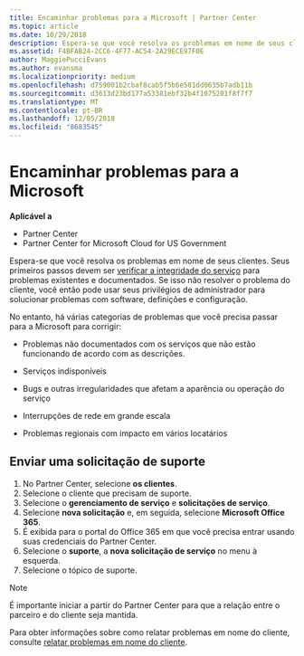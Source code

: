 ```yaml
---
title: Encaminhar problemas para a Microsoft | Partner Center
ms.topic: article
ms.date: 10/29/2018
description: Espera-se que você resolva os problemas em nome de seus clientes.
ms.assetid: F4BFAB24-2CC6-4F77-AC54-2A29ECE97F0E
author: MaggiePucciEvans
ms.author: evansma
ms.localizationpriority: medium
ms.openlocfilehash: d759001b2cbaf8cab5f5b6e501dd0635b7adb11b
ms.sourcegitcommit: d3613d23bd177a53381ebf32b4f1075201f8f7f7
ms.translationtype: MT
ms.contentlocale: pt-BR
ms.lasthandoff: 12/05/2018
ms.locfileid: "8683545"
---
```

# <a name="escalate-problems-to-microsoft"></a>Encaminhar problemas para a Microsoft

**Aplicável a**

-  Partner Center
-  Partner Center for Microsoft Cloud for US Government


Espera-se que você resolva os problemas em nome de seus clientes. Seus primeiros passos devem ser [verificar a integridade do serviço](check-service-health.md) para problemas existentes e documentados. Se isso não resolver o problema do cliente, você então pode usar seus privilégios de administrador para solucionar problemas com software, definições e configuração.

No entanto, há várias categorias de problemas que você precisa passar para a Microsoft para corrigir:

-   Problemas não documentados com os serviços que não estão funcionando de acordo com as descrições.

-   Serviços indisponíveis

-   Bugs e outras irregularidades que afetam a aparência ou operação do serviço

-   Interrupções de rede em grande escala

-   Problemas regionais com impacto em vários locatários

## <a name="submit-a-support-request"></a>Enviar uma solicitação de suporte

1. No Partner Center, selecione **os clientes**.
2. Selecione o cliente que precisam de suporte.
3. Selecione o **gerenciamento de serviço** e **solicitações de serviço**.
4. Selecione **nova solicitação** e, em seguida, selecione **Microsoft Office 365**.
5. É exibida para o portal do Office 365 em que você precisa entrar usando suas credenciais do Partner Center.
6. Selecione o **suporte**, a **nova solicitação de serviço** no menu à esquerda.
7. Selecione o tópico de suporte.

>[!NOTE]
>É importante iniciar a partir do Partner Center para que a relação entre o parceiro e do cliente seja mantida. 


Para obter informações sobre como relatar problemas em nome do cliente, consulte [relatar problemas em nome do cliente](report-problems-on-behalf-of-a-customer.md).

 

 



